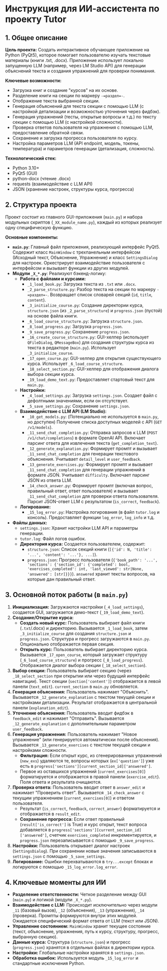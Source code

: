 # Инструкция для ИИ-ассистента по проекту Tutor

## 1. Общее описание

**Цель проекта:** Создать интерактивное обучающее приложение на Python (PyQt5), которое помогает пользователю изучать текстовые материалы (книги .txt, .docx). Приложение использует локально запущенную LLM (например, через LM Studio API) для генерации объяснений текста и создания упражнений для проверки понимания.

**Ключевые возможности:**
*   Загрузка книг и создание "курсов" на их основе.
*   Разделение книги на секции по маркеру `-=раздел=-`.
*   Отображение текста выбранной секции.
*   Генерация объяснений для текста секции с помощью LLM (с настройкой детализации и возможностью уточнения через фидбэк).
*   Генерация упражнений (тесты, открытые вопросы и т.д.) по тексту секции с помощью LLM (с настройкой сложности).
*   Проверка ответов пользователя на упражнения с помощью LLM, предоставление обратной связи.
*   Сохранение и загрузка прогресса пользователя по курсу.
*   Настройка параметров LLM (API endpoint, модель, токены, температура) и параметров генерации (детализация, сложность).

**Технологический стек:**
*   Python 3.10+
*   PyQt5 (GUI)
*   python-docx (чтение .docx)
*   requests (взаимодействие с LLM API)
*   JSON (хранение настроек, структуры курса, прогресса)

## 2. Структура проекта

Проект состоит из главного GUI-приложения (`main.py`) и набора модульных скриптов (`_XX_module_name.py`), каждый из которых реализует одну специфическую функцию.

**Основные компоненты:**
*   **`main.py`**: Главный файл приложения, реализующий интерфейс PyQt5. Содержит класс `MainWindow` с трехпанельным интерфейсом (Исходный текст, Объяснение, Упражнение) и класс `SettingsDialog` для настроек. Оркестрирует взаимодействие пользователя с интерфейсом и вызывает функции из других модулей.
*   **Модули `_X_*.py`**: Реализуют бэкенд-логику:
    *   **Работа с файлами и курсами:**
        *   `_1_load_book.py`: Загрузка текста из `.txt` или `.docx`.
        *   `_2_parse_structure.py`: Разбор текста на секции по маркеру `-=раздел=-`. Возвращает список словарей секций (`id`, `title`, `content`).
        *   `_3_initialize_course.py`: Создание директории курса, `structure.json` (из `_2_parse_structure`) и `progress.json` (пустой) на основе файла книги.
        *   `_6_load_course_structure.py`: Загрузка `structure.json`.
        *   `_8_load_progress.py`: Загрузка `progress.json`.
        *   `_9_save_progress.py`: Сохранение `progress.json`.
        *   `_16_create_course_structure.py`: GUI-хелпер (использует `QFileDialog`, `QMessageBox`) для создания структуры курса из текста в редакторе (`main.py`). Использует `_3_initialize_course`.
        *   `_17_open_course.py`: GUI-хелпер для открытия существующего курса. Использует `_6_load_course_structure`.
        *   `_18_select_section.py`: GUI-хелпер для отображения диалога выбора секции курса.
        *   `_19_load_demo_text.py`: Предоставляет стартовый текст для `main.py`.
    *   **Настройки:**
        *   `_4_load_settings.py`: Загрузка `settings.json`. Создает файл с дефолтными значениями, если он отсутствует.
        *   `_5_save_settings.py`: Сохранение `settings.json`.
    *   **Взаимодействие с LLM API (LM Studio):**
        *   `_10_get_models.py`: (Потенциально не используется в `main.py`, но доступен) Получение списка доступных моделей с API (`GET /v1/models`).
        *   `_11_send_chat_completion.py`: Отправка запросов к LLM (`POST /v1/chat/completions`) в формате OpenAI API. Включает парсинг ответа для извлечения текста (`get_completion_text`).
        *   `_12_generate_explanation.py`: Формирует промпт и вызывает `_11_send_chat_completion` для генерации текстового объяснения. Учитывает `detail_level` и `user_feedback`.
        *   `_13_generate_exercises.py`: Формирует промпт и вызывает `_11_send_chat_completion` для генерации упражнений в формате JSON. Учитывает `difficulty`. Включает парсинг JSON из ответа LLM.
        *   `_14_check_answer.py`: Формирует промпт (включая вопрос, правильный ответ, ответ пользователя) и вызывает `_11_send_chat_completion` для проверки ответа пользователя. Парсит JSON-ответ LLM с результатом (`is_correct`, `feedback`).
    *   **Логирование:**
        *   `_15_log_error.py`: Настройка логирования (в файл `tutor.log` и консоль). Предоставляет функции `log_error`, `log_info` и т.д.
*   **Файлы данных:**
    *   `settings.json`: Хранит настройки LLM API и параметры генерации.
    *   `tutor.log`: Файл логов ошибок.
    *   **Директория курса:** Создается пользователем, содержит:
        *   `structure.json`: Список секций книги (`[{'id': N, 'title': '...', 'content': '...'}, ...]`).
        *   `progress.json`: Прогресс пользователя (`{'book_path': '...', 'sections': {'section_id': {'completed': bool, 'exercises_completed': int, 'last_viewed': str|None, 'answered': [str]}}}`). `answered` хранит тексты вопросов, на которые дан правильный ответ.

## 3. Основной поток работы (в `main.py`)

1.  **Инициализация:** Загружаются настройки (`_4_load_settings`), создается GUI, загружается демо-текст (`_19_load_demo_text`).
2.  **Создание/Открытие курса:**
    *   **Создать новый курс:** Пользователь выбирает файл книги (`.txt`/.docx) и директорию. Вызывается `_1_load_book`, затем `_3_initialize_course` для создания `structure.json` и `progress.json`. Структура и прогресс загружаются в `main.py`. Опционально отображается первая секция.
    *   **Открыть курс:** Пользователь выбирает директорию курса. Вызывается `_17_open_course`, который загружает структуру (`_6_load_course_structure`) и прогресс (`_8_load_progress`). Отображается диалог выбора секции (`_18_select_section`).
3.  **Выбор секции:** Пользователь выбирает секцию (через `_18_select_section` при открытии или через будущий интерфейс навигации). Текст секции (`section['content']`) отображается в левой панели (`text_edit`). `current_section` в `main.py` обновляется.
4.  **Генерация объяснения:** Пользователь нажимает "Объяснить". Вызывается `_12_generate_explanation` с текстом текущей секции и настройками детализации. Результат отображается в центральной панели (`explanation_edit`).
5.  **Уточнение объяснения:** Пользователь вводит фидбэк в `feedback_edit` и нажимает "Отправить". Вызывается `_12_generate_explanation` с дополнительным параметром `user_feedback`.
6.  **Генерация упражнения:** Пользователь нажимает "Новое упражнение" (или генерируется автоматически после объяснения). Вызывается `_13_generate_exercises` с текстом текущей секции и настройками сложности.
    *   **Фильтрация:** Если открыт курс, из сгенерированных упражнений (`new_exs`) удаляются те, вопросы которых (`ex['question']`) уже есть в `progress['sections'][current_section_id]['answered']`.
    *   Первое из оставшихся упражнений (`current_exercises[0]`) форматируется и отображается в правой панели (`exercise_edit`). Поля ответа и результата очищаются.
7.  **Проверка ответа:** Пользователь вводит ответ в `answer_edit` и нажимает "Проверить ответ". Вызывается `_14_check_answer` с текущим упражнением (`current_exercises[0]`) и ответом пользователя.
    *   Результат (`is_correct`, `feedback`, `correct_answer`) форматируется и отображается в `result_edit`.
    *   **Сохранение прогресса:** Если ответ правильный (`result['is_correct']` is True) и курс открыт, текст вопроса добавляется в `progress['sections'][current_section_id]['answered']`, счетчик `exercises_completed` инкрементируется, и `progress.json` перезаписывается с помощью `_9_save_progress`.
8.  **Настройки:** Пользователь открывает диалог настроек (`SettingsDialog`). При сохранении новые значения записываются в `settings.json` с помощью `_5_save_settings`.
9.  **Логирование:** Ошибки перехватываются в `try...except` блоках и логируются с помощью `_15_log_error.log_error`.

## 4. Ключевые моменты для ИИ

*   **Разделение ответственности:** Четкое разделение между GUI (`main.py`) и логикой (модули `_X_*.py`).
*   **Взаимодействие с LLM:** Происходит исключительно через модули `_11` (базовый вызов), `_12` (объяснения), `_13` (упражнения), `_14` (проверка). Промпты формируются внутри этих модулей. Ожидается специфический формат ответа от LLM (текст или JSON).
*   **Управление состоянием:** `MainWindow` хранит текущее состояние (текст, объяснение, упражнения, путь к курсу, структуру, прогресс, выбранную секцию).
*   **Данные курса:** Структура (`structure.json`) и прогресс (`progress.json`) хранятся в отдельных файлах в директории курса.
*   **Настройки:** Глобальные настройки хранятся в `settings.json`.
*   **Обработка ошибок:** Используется модуль `_15_log_error` и стандартные исключения Python. 